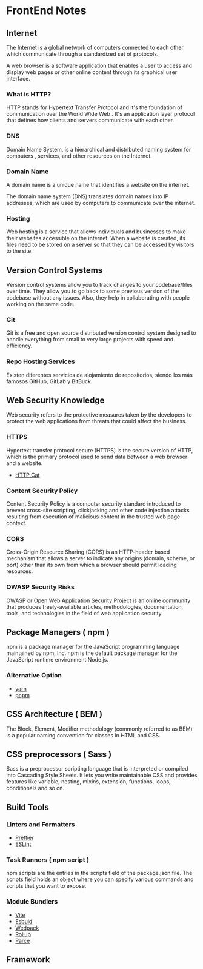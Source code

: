 # FrontEnd Notes

## Internet

The Internet is a global network of computers connected to each other which communicate through a standardized set of protocols.

A web browser is a software application that enables a user to access and display web pages or other online content through its graphical user interface.

### What is HTTP?

HTTP stands for Hypertext Transfer Protocol and it's the foundation of communication over the World Wide Web . It's an application layer protocol that defines how clients and servers communicate with each other.

### DNS

Domain Name System, is a hierarchical and distributed naming system for computers , services, and other resources on the Internet.

### Domain Name

A domain name is a unique name that identifies a website on the internet.

The domain name system (DNS) translates domain names into IP addresses, which are used by computers to communicate over the internet.

### Hosting

Web hosting is a service that allows individuals and businesses to make their websites accessible on the internet.
When a website is created, its files need to be stored on a server so that they can be accessed by visitors to the site.

## Version Control Systems

Version control systems allow you to track changes to your codebase/files over time. They allow you to go back to some previous version of the codebase without any issues. Also, they help in collaborating with people working on the same code.

### Git

Git is a free and open source distributed version control system designed to handle everything from small to very large projects with speed and efficiency.

### Repo Hosting Services

Existen diferentes servicios de alojamiento de repositorios, siendo los más famosos GitHub, GitLab y BitBuck

## Web Security Knowledge

Web security refers to the protective measures taken by the developers to protect the web applications from threats that could affect the business.

### HTTPS

Hypertext transfer protocol secure (HTTPS) is the secure version of HTTP, which is the primary protocol used to send data between a web browser and a website.

- [HTTP Cat](https://http.cat/)

### Content Security Policy

Content Security Policy is a computer security standard introduced to prevent cross-site scripting, clickjacking and other code injection attacks resulting from execution of malicious content in the trusted web page context.

### CORS

Cross-Origin Resource Sharing (CORS) is an HTTP-header based mechanism that allows a server to indicate any origins (domain, scheme, or port) other than its own from which a browser should permit loading resources.

### OWASP Security Risks

OWASP or Open Web Application Security Project is an online community that produces freely-available articles, methodologies, documentation, tools, and technologies in the field of web application security.

## Package Managers ( npm )

npm is a package manager for the JavaScript programming language maintained by npm, Inc. npm is the default package manager for the JavaScript runtime environment Node.js.

### Alternative Option

- [yarn](https://classic.yarnpkg.com/en/docs/getting-started)
- [pnpm](https://pnpm.io/)

## CSS Architecture ( BEM )

The Block, Element, Modifier methodology (commonly referred to as BEM) is a popular naming convention for classes in HTML and CSS.

## CSS preprocessors ( Sass )

Sass is a preprocessor scripting language that is interpreted or compiled into Cascading Style Sheets. It lets you write maintainable CSS and provides features like variable, nesting, mixins, extension, functions, loops, conditionals and so on.

## Build Tools

### Linters and Formatters

- [Prettier](https://prettier.io/)
- [ESLint](https://eslint.org/)

### Task Runners ( npm script )

npm scripts are the entries in the scripts field of the package.json file. The scripts field holds an object where you can specify various commands and scripts that you want to expose.

### Module Bundlers

- [Vite](https://vitejs.dev/)
- [Esbuid](https://esbuild.github.io/)
- [Wedpack](https://webpack.js.org/)
- [Rollup](https://rollupjs.org/)
- [Parce](https://parceljs.org/)

## Framework
